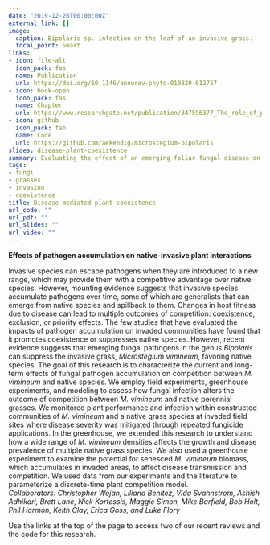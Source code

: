 ```yaml
---
date: "2019-12-26T00:00:00Z"
external_link: []
image:
  caption: Bipolaris sp. infection on the leaf of an invasive grass.
  focal_point: Smart
links:
- icon: file-alt
  icon_pack: fas
  name: Publication
  url: https://doi.org/10.1146/annurev-phyto-010820-012757
- icon: book-open
  icon_pack: fas
  name: Chapter
  url: https://www.researchgate.net/publication/347596377_The_role_of_pathogens_in_plant_invasions
- icon: github
  icon_pack: fab
  name: Code
  url: https://github.com/aekendig/microstegium-bipolaris
slides: disease-plant-coexistence
summary: Evaluating the effect of an emerging foliar fungal disease on an invasive species co-occurring native species.
tags:
- fungi
- grasses
- invasion
- coexistence
title: Disease-mediated plant coexistence
url_code: ""
url_pdf: ""
url_slides: ""
url_video: ""
---
```


**Effects of pathogen accumulation on native-invasive plant interactions**  

Invasive species can escape pathogens when they are introduced to a new range, which may provide them with a competitive advantage over native species. However, mounting evidence suggests that invasive species accumulate pathogens over time, some of which are generalists that can emerge from native species and spillback to them. Changes in host fitness due to disease can lead to multiple outcomes of competition: coexistence, exclusion, or priority effects. The few studies that have evaluated the impacts of pathogen accumulation on invaded communities have found that it promotes coexistence or suppresses native species. However, recent evidence suggests that emerging fungal pathogens in the genus *Bipolaris* can suppress the invasive grass, *Microstegium vimineum*, favoring native species. The goal of this research is to characterize the current and long-term effects of fungal pathogen accumulation on competition between *M. vimineum* and native species. We employ field experiments, greenhouse experiments, and modeling to assess how fungal infection alters the outcome of competition between *M. vimineum* and native perennial grasses. We monitored plant performance and infection within constructed communities of *M. vimineum* and a native grass species at invaded field sites where disease severity was mitigated through repeated fungicide applications. In the greenhouse, we extended this research to understand how a wide range of *M. vimineum* densities affects the growth and disease prevalence of multiple native grass species. We also used a greenhouse experiment to examine the potential for senesced *M. vimineum* biomass, which accumulates in invaded areas, to affect disease transmission and competition. We used data from our experiments and the literature to parameterize a discrete-time plant competition model.  
*Collaborators: Christopher Wojan, Liliana Benitez, Vida Svahnstrom, Ashish Adhikari, Brett Lane, Nick Kortessis, Maggie Simon, Mike Barfield, Bob Holt, Phil Harmon, Keith Clay, Erica Goss, and Luke Flory*  

Use the links at the top of the page to access two of our recent reviews and the code for this research.


